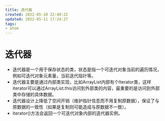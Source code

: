 ```yaml
---
title: 迭代器
created: 2022-05-10 22:40:22
updated: 2022-05-11 17:24:27
tags: 
- atom
---
```

# 迭代器

- 迭代器是一个用于保存状态的类，状态是指一个可迭代对象当前的遍历情况，例如可迭代对象元素量，当前迭代指针等。
- 迭代器主要是通过内部类实现，比如ArrayList内部有个Iterator类，这样iterator可以通过ArrayList.this访问到外部类的内容，最重要的是访问到外部类中存储的具体数据。
- 迭代器设计上降低了空间开销（维护指针信息而不用复制原数据），保证了与原数据的一致性（如果是复制则可能造成与原数据不一致）。
- iterator()方法会返回一个可迭代对象内部的迭代器实例。